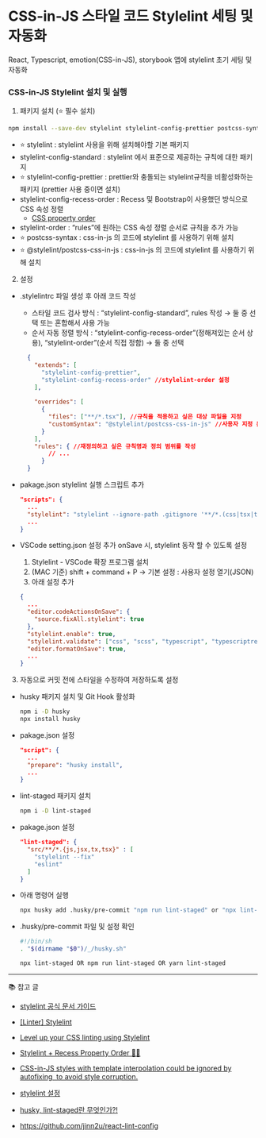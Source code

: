 # CSS-in-JS 스타일 코드 Stylelint 세팅 및 자동화

React, Typescript, emotion(CSS-in-JS), storybook 앱에 stylelint 초기 세팅 및 자동화

### CSS-in-JS Stylelint 설치 및 실행

1. 패키지 설치 (⭐️ 필수 설치)
  
  ```bash
  npm install --save-dev stylelint stylelint-config-prettier postcss-syntax @stylelint/postcss-css-in-js
  ```
  
  - ⭐️ stylelint : stylelint 사용을 위해 설치해야할 기본 패키지
  - stylelint-config-standard : stylelint 에서 표준으로 제공하는 규칙에 대한 패키지
  - ⭐️ stylelint-config-prettier : prettier와 충돌되는 stylelint규칙을 비활성화하는 패키지 (prettier 사용 중이면 설치)
  - stylelint-config-recess-order : Recess 및 Bootstrap이 사용했던 방식으로 CSS 속성 정렬
    - [CSS property order](https://markdotto.com/2011/11/29/css-property-order/)
  - stylelint-order : “rules”에 원하는 CSS 속성 정렬 순서로 규칙을 추가 가능
  - ⭐️ postcss-syntax : css-in-js 의 코드에 stylelint 를 사용하기 위해 설치
  - ⭐️ @stylelint/postcss-css-in-js : css-in-js 의 코드에 stylelint 를 사용하기 위해 설치

2. 설정
  - .stylelintrc 파일 생성 후 아래 코드 작성
    - 스타일 코드 검사 방식 : “stylelint-config-standard”, rules 작성 → 둘 중 선택 또는 혼합해서 사용 가능
    - 순서 자동 정렬 방식 : “stylelint-config-recess-order”(정해져있는 순서 상용), “stylelint-order”(순서 직접 정함) → 둘 중 선택
      
    ```json
      {
        "extends": [
          "stylelint-config-prettier",
          "stylelint-config-recess-order" //stylelint-order 설정
        ],
      
        "overrides": [
          {
            "files": ["**/*.tsx"], //규칙을 적용하고 싶은 대상 파일을 지정
            "customSyntax": "@stylelint/postcss-css-in-js" //사용자 지정 문법
          }
        ],
        "rules": { //재정의하고 싶은 규칙명과 정의 범위를 작성
            // ...
          }
      }
      ```
      
  - pakage.json stylelint 실행 스크립트 추가
  
    ```json
    "scripts": {
      ...
      "stylelint": "stylelint --ignore-path .gitignore '**/*.(css|tsx|ts)' --fix",
      ...
    }
    ```
  
  - VSCode setting.json 설정 추가
    onSave 시, stylelint 동작 할 수 있도록 설정
    1. Stylelint - VSCode 확장 프로그램 설치
    2. (MAC 기준) shift + command + P → 기본 설정 : 사용자 설정 열기(JSON)
    3. 아래 설정 추가

    ```json
    {
      ...
      "editor.codeActionsOnSave": {
        "source.fixAll.stylelint": true
      },
      "stylelint.enable": true,
      "stylelint.validate": ["css", "scss", "typescript", "typescriptreact"],
      "editor.formatOnSave": true,
      ...
    }
    ```
  
3. 자동으로 커밋 전에 스타일을 수정하여 저장하도록 설정
  - husky 패키지 설치 및 Git Hook 활성화
    
    ```bash
    npm i -D husky
    npx install husky
    ```

  - pakage.json 설정
    
    ```json
    "script": {
      ...
      "prepare": "husky install",
      ...
    }
    ```

  - lint-staged 패키지 설치
    
    ```bash
    npm i -D lint-staged
    ```

  - pakage.json 설정
    
    ```json
    "lint-staged": {
      "src/**/*.{js,jsx,tx,tsx}" : [
        "stylelint --fix"
        "eslint"
      ]
    }
    ```
        
  - 아래 명령어 실행
  
    ```bash
    npx husky add .husky/pre-commit "npm run lint-staged" or "npx lint-staged" or "yarn lint-staged"
    ```
        
  - .husky/pre-commit 파일 및 설정 확인
    
    ```bash
    #!/bin/sh
    . "$(dirname "$0")/_/husky.sh"
    
    npx lint-staged OR npm run lint-staged OR yarn lint-staged
    ```
        
  
  ---
  
  📚 참고 글
  
  - [stylelint 공식 문서 가이드](https://stylelint.io/user-guide/get-started)
  - [[Linter] Stylelint](https://dev-yakuza.posstree.com/ko/linter/stylelint/#css-in-js%EB%A5%BC-%EC%9C%84%ED%95%9C-stylelint)
  - [Level up your CSS linting using Stylelint](https://blog.logrocket.com/using-stylelint-improve-lint-css-scss-sass/)
  - [Stylelint + Recess Property Order 🕺✨](https://dev.to/takuyakikuchi/stylelint-recess-property-order-5bfn)
  - [CSS-in-JS styles with template interpolation could be ignored by autofixing
   to avoid style corruption.](https://github.com/hudochenkov/stylelint-order)
  - [stylelint 설정](https://blog.chichoon.com/466)
  
  - [husky, lint-staged란 무엇인가?!](https://velog.io/@jma1020/husky-lint-staged%EB%9E%80-%EB%AC%B4%EC%97%87%EC%9D%B8%EA%B0%805)
  - https://github.com/jinn2u/react-lint-config